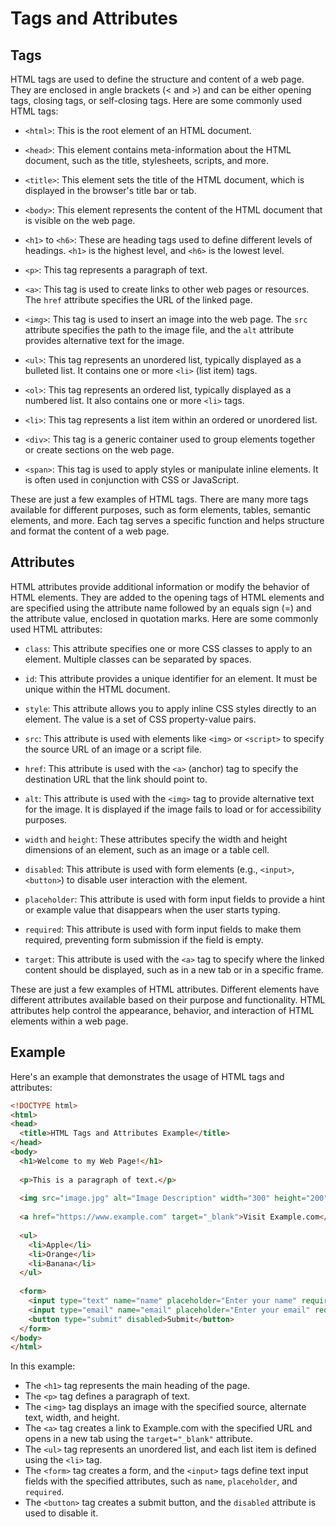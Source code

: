 # Tags and Attributes
## Tags
HTML tags are used to define the structure and content of a web page. They are enclosed in angle brackets (< and >) and can be either opening tags, closing tags, or self-closing tags. Here are some commonly used HTML tags:

- `<html>`: This is the root element of an HTML document.

- `<head>`: This element contains meta-information about the HTML document, such as the title, stylesheets, scripts, and more.

- `<title>`: This element sets the title of the HTML document, which is displayed in the browser's title bar or tab.

- `<body>`: This element represents the content of the HTML document that is visible on the web page.

- `<h1>` to `<h6>`: These are heading tags used to define different levels of headings. `<h1>` is the highest level, and `<h6>` is the lowest level.

- `<p>`: This tag represents a paragraph of text.

- `<a>`: This tag is used to create links to other web pages or resources. The `href` attribute specifies the URL of the linked page.

- `<img>`: This tag is used to insert an image into the web page. The `src` attribute specifies the path to the image file, and the `alt` attribute provides alternative text for the image.

- `<ul>`: This tag represents an unordered list, typically displayed as a bulleted list. It contains one or more `<li>` (list item) tags.

- `<ol>`: This tag represents an ordered list, typically displayed as a numbered list. It also contains one or more `<li>` tags.

- `<li>`: This tag represents a list item within an ordered or unordered list.

- `<div>`: This tag is a generic container used to group elements together or create sections on the web page.

- `<span>`: This tag is used to apply styles or manipulate inline elements. It is often used in conjunction with CSS or JavaScript.

These are just a few examples of HTML tags. There are many more tags available for different purposes, such as form elements, tables, semantic elements, and more. Each tag serves a specific function and helps structure and format the content of a web page.

## Attributes
HTML attributes provide additional information or modify the behavior of HTML elements. They are added to the opening tags of HTML elements and are specified using the attribute name followed by an equals sign (=) and the attribute value, enclosed in quotation marks. Here are some commonly used HTML attributes:

- `class`: This attribute specifies one or more CSS classes to apply to an element. Multiple classes can be separated by spaces.

- `id`: This attribute provides a unique identifier for an element. It must be unique within the HTML document.

- `style`: This attribute allows you to apply inline CSS styles directly to an element. The value is a set of CSS property-value pairs.

- `src`: This attribute is used with elements like `<img>` or `<script>` to specify the source URL of an image or a script file.

- `href`: This attribute is used with the `<a>` (anchor) tag to specify the destination URL that the link should point to.

- `alt`: This attribute is used with the `<img>` tag to provide alternative text for the image. It is displayed if the image fails to load or for accessibility purposes.

- `width` and `height`: These attributes specify the width and height dimensions of an element, such as an image or a table cell.

- `disabled`: This attribute is used with form elements (e.g., `<input>`, `<button>`) to disable user interaction with the element.

- `placeholder`: This attribute is used with form input fields to provide a hint or example value that disappears when the user starts typing.

- `required`: This attribute is used with form input fields to make them required, preventing form submission if the field is empty.

- `target`: This attribute is used with the `<a>` tag to specify where the linked content should be displayed, such as in a new tab or in a specific frame.

These are just a few examples of HTML attributes. Different elements have different attributes available based on their purpose and functionality. HTML attributes help control the appearance, behavior, and interaction of HTML elements within a web page.

## Example
Here's an example that demonstrates the usage of HTML tags and attributes:

```html
<!DOCTYPE html>
<html>
<head>
  <title>HTML Tags and Attributes Example</title>
</head>
<body>
  <h1>Welcome to my Web Page!</h1>
  
  <p>This is a paragraph of text.</p>
  
  <img src="image.jpg" alt="Image Description" width="300" height="200">
  
  <a href="https://www.example.com" target="_blank">Visit Example.com</a>
  
  <ul>
    <li>Apple</li>
    <li>Orange</li>
    <li>Banana</li>
  </ul>
  
  <form>
    <input type="text" name="name" placeholder="Enter your name" required>
    <input type="email" name="email" placeholder="Enter your email" required>
    <button type="submit" disabled>Submit</button>
  </form>
</body>
</html>
```

In this example:

- The `<h1>` tag represents the main heading of the page.
- The `<p>` tag defines a paragraph of text.
- The `<img>` tag displays an image with the specified source, alternate text, width, and height.
- The `<a>` tag creates a link to Example.com with the specified URL and opens in a new tab using the `target="_blank"` attribute.
- The `<ul>` tag represents an unordered list, and each list item is defined using the `<li>` tag.
- The `<form>` tag creates a form, and the `<input>` tags define text input fields with the specified attributes, such as `name`, `placeholder`, and `required`.
- The `<button>` tag creates a submit button, and the `disabled` attribute is used to disable it.
